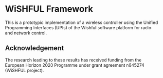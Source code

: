 WiSHFUL Framework
=================

This is a prototypic implementation of a wireless controller using the Unified Programming Interfaces (UPIs) of the 
Wishful software platform for radio and network control.

## Acknowledgement

The research leading to these results has received funding from the European Horizon 2020 Programme under grant 
agreement n645274 (WiSHFUL project).